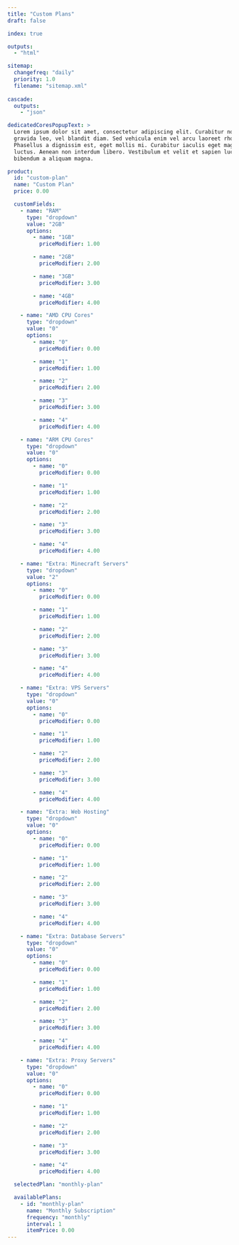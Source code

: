 ```yaml
---
title: "Custom Plans"
draft: false

index: true

outputs:
  - "html"

sitemap:
  changefreq: "daily"
  priority: 1.0
  filename: "sitemap.xml"
  
cascade:
  outputs:
    - "json"

dedicatedCoresPopupText: >
  Lorem ipsum dolor sit amet, consectetur adipiscing elit. Curabitur non
  gravida leo, vel blandit diam. Sed vehicula enim vel arcu laoreet rhoncus.
  Phasellus a dignissim est, eget mollis mi. Curabitur iaculis eget magna a
  luctus. Aenean non interdum libero. Vestibulum et velit et sapien luctus
  bibendum a aliquam magna.

product:
  id: "custom-plan"
  name: "Custom Plan"
  price: 0.00

  customFields:
    - name: "RAM"
      type: "dropdown"
      value: "2GB"
      options:
        - name: "1GB"
          priceModifier: 1.00

        - name: "2GB"
          priceModifier: 2.00

        - name: "3GB"
          priceModifier: 3.00

        - name: "4GB"
          priceModifier: 4.00

    - name: "AMD CPU Cores"
      type: "dropdown"
      value: "0"
      options:
        - name: "0"
          priceModifier: 0.00

        - name: "1"
          priceModifier: 1.00

        - name: "2"
          priceModifier: 2.00

        - name: "3"
          priceModifier: 3.00

        - name: "4"
          priceModifier: 4.00

    - name: "ARM CPU Cores"
      type: "dropdown"
      value: "0"
      options:
        - name: "0"
          priceModifier: 0.00

        - name: "1"
          priceModifier: 1.00

        - name: "2"
          priceModifier: 2.00

        - name: "3"
          priceModifier: 3.00

        - name: "4"
          priceModifier: 4.00

    - name: "Extra: Minecraft Servers"
      type: "dropdown"
      value: "2"
      options:
        - name: "0"
          priceModifier: 0.00

        - name: "1"
          priceModifier: 1.00

        - name: "2"
          priceModifier: 2.00

        - name: "3"
          priceModifier: 3.00

        - name: "4"
          priceModifier: 4.00

    - name: "Extra: VPS Servers"
      type: "dropdown"
      value: "0"
      options:
        - name: "0"
          priceModifier: 0.00

        - name: "1"
          priceModifier: 1.00

        - name: "2"
          priceModifier: 2.00

        - name: "3"
          priceModifier: 3.00

        - name: "4"
          priceModifier: 4.00

    - name: "Extra: Web Hosting"
      type: "dropdown"
      value: "0"
      options:
        - name: "0"
          priceModifier: 0.00

        - name: "1"
          priceModifier: 1.00

        - name: "2"
          priceModifier: 2.00

        - name: "3"
          priceModifier: 3.00

        - name: "4"
          priceModifier: 4.00

    - name: "Extra: Database Servers"
      type: "dropdown"
      value: "0"
      options:
        - name: "0"
          priceModifier: 0.00

        - name: "1"
          priceModifier: 1.00

        - name: "2"
          priceModifier: 2.00

        - name: "3"
          priceModifier: 3.00

        - name: "4"
          priceModifier: 4.00

    - name: "Extra: Proxy Servers"
      type: "dropdown"
      value: "0"
      options:
        - name: "0"
          priceModifier: 0.00

        - name: "1"
          priceModifier: 1.00

        - name: "2"
          priceModifier: 2.00

        - name: "3"
          priceModifier: 3.00

        - name: "4"
          priceModifier: 4.00

  selectedPlan: "monthly-plan"

  availablePlans:
    - id: "monthly-plan"
      name: "Monthly Subscription"
      frequency: "monthly"
      interval: 1
      itemPrice: 0.00
---
```


